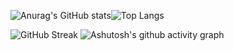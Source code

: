 ![Anurag's GitHub stats](https://github-readme-stats.vercel.app/api?username=CavnHan)![Top Langs](https://github-readme-stats.vercel.app/api/top-langs/?username=CavnHan)

![GitHub Streak](https://streak-stats.demolab.com/?user=CavnHan)
![Ashutosh's github activity graph](https://github-readme-activity-graph.vercel.app/graph?username=CavnHan)
